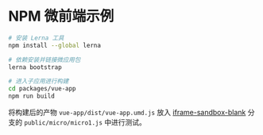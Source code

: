 # NPM 微前端示例


``` bash
# 安装 Lerna 工具
npm install --global lerna

# 依赖安装并链接微应用包
lerna bootstrap

# 进入子应用进行构建
cd packages/vue-app
npm run build
```

将构建后的产物 `vue-app/dist/vue-app.umd.js` 放入 [iframe-sandbox-blank](https://github.com/ziyi2/micro-framework/tree/test/iframe-sandbox-blank) 分支的 `public/micro/micro1.js` 中进行测试。